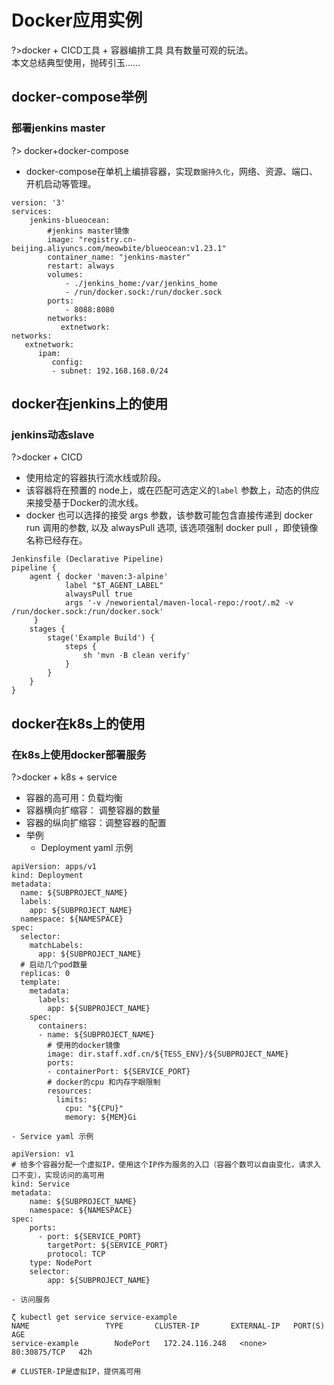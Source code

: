 # Docker应用实例
?>docker + CICD工具 + 容器编排工具 具有数量可观的玩法。<br/>本文总结典型使用，抛砖引玉......

## docker-compose举例

### 部署jenkins master

?> docker+docker-compose

- docker-compose在单机上编排容器，实现`数据持久化`，网络、资源、端口、开机启动等管理。

```
version: '3'
services:
    jenkins-blueocean:
        #jenkins master镜像
        image: "registry.cn-beijing.aliyuncs.com/meowbite/blueocean:v1.23.1"
        container_name: "jenkins-master"
        restart: always
        volumes:
            - ./jenkins_home:/var/jenkins_home
            - /run/docker.sock:/run/docker.sock
        ports:
            - 8088:8080
        networks:
           extnetwork:
networks:
   extnetwork:
      ipam:
         config:
         - subnet: 192.168.168.0/24
```

## docker在jenkins上的使用

### jenkins动态slave

?>docker + CICD

- 使用给定的容器执行流水线或阶段。
- 该容器将在预置的 node上，或在匹配可选定义的`label` 参数上，动态的供应来接受基于Docker的流水线。 
- docker 也可以选择的接受 args 参数，该参数可能包含直接传递到 docker run 调用的参数, 以及 alwaysPull 选项, 该选项强制 docker pull ，即使镜像名称已经存在。 

```shell
Jenkinsfile (Declarative Pipeline)
pipeline {
    agent { docker 'maven:3-alpine'
            label "$T_AGENT_LABEL"
            alwaysPull true
            args '-v /neworiental/maven-local-repo:/root/.m2 -v /run/docker.sock:/run/docker.sock'
     } 
    stages {
        stage('Example Build') {
            steps {
                sh 'mvn -B clean verify'
            }
        }
    }
}
```

## docker在k8s上的使用

### 在k8s上使用docker部署服务
?>docker + k8s + service

- 容器的高可用：负载均衡
- 容器横向扩缩容： 调整容器的数量
- 容器的纵向扩缩容：调整容器的配置
- 举例
    - Deployment yaml 示例
```shell
apiVersion: apps/v1 
kind: Deployment
metadata:
  name: ${SUBPROJECT_NAME}
  labels:
    app: ${SUBPROJECT_NAME}
  namespace: ${NAMESPACE}
spec:
  selector:
    matchLabels:
      app: ${SUBPROJECT_NAME}
  # 启动几个pod数量
  replicas: 0
  template:
    metadata:
      labels:
        app: ${SUBPROJECT_NAME}
    spec:
      containers:
      - name: ${SUBPROJECT_NAME}
        # 使用的docker镜像
        image: dir.staff.xdf.cn/${TESS_ENV}/${SUBPROJECT_NAME}
        ports:
        - containerPort: ${SERVICE_PORT}
        # docker的cpu 和内存字眼限制
        resources:
          limits:
            cpu: "${CPU}"
            memory: ${MEM}Gi
```
    - Service yaml 示例

```shell
apiVersion: v1
# 给多个容器分配一个虚拟IP，使用这个IP作为服务的入口（容器个数可以自由变化，请求入口不变），实现访问的高可用
kind: Service
metadata:
    name: ${SUBPROJECT_NAME}
    namespace: ${NAMESPACE}
spec:
    ports:
      - port: ${SERVICE_PORT}
        targetPort: ${SERVICE_PORT}
        protocol: TCP
    type: NodePort
    selector:
        app: ${SUBPROJECT_NAME}

```
    - 访问服务
```shell
ζ kubectl get service service-example                                                                                                   
NAME                 TYPE       CLUSTER-IP       EXTERNAL-IP   PORT(S)          AGE
service-example        NodePort   172.24.116.248   <none>        80:30875/TCP   42h

# CLUSTER-IP是虚拟IP，提供高可用
```





